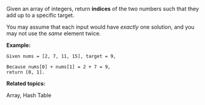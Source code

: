 Given an array of integers, return **indices** of the two numbers such that they add up to a specific target.

You may assume that each input would have *_exactly_* one solution, and you may not use the _same_ element twice.

**Example:**

```text
Given nums = [2, 7, 11, 15], target = 9,

Because nums[0] + nums[1] = 2 + 7 = 9,
return [0, 1].
```

**Related topics:**

Array, Hash Table

